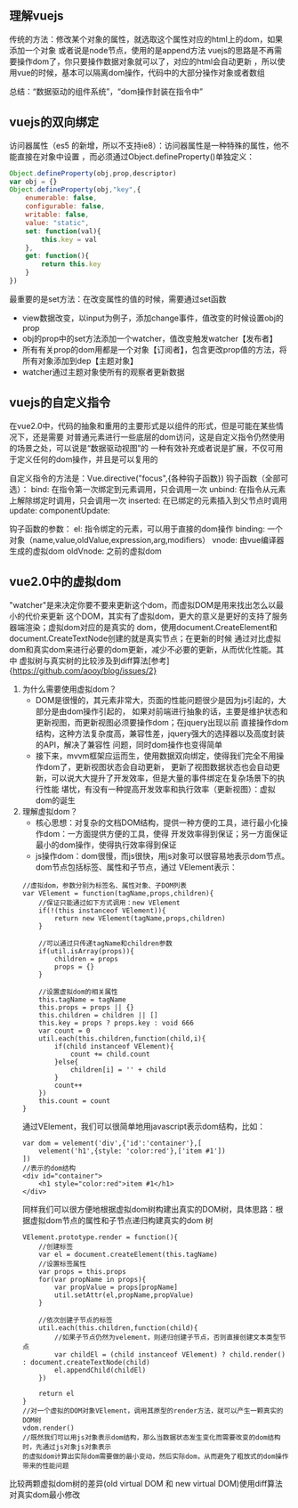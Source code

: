 ## 理解vuejs
传统的方法：修改某个对象的属性，就选取这个属性对应的html上的dom，如果添加一个对象
或者说是node节点，使用的是append方法
vuejs的思路是不再需要操作dom了，你只要操作数据对象就可以了，对应的html会自动更新
，所以使用vue的时候，基本可以隔离dom操作，代码中的大部分操作对象或者数组

总结：“数据驱动的组件系统”，“dom操作封装在指令中”

## vuejs的双向绑定
访问器属性（es5 的新增，所以不支持ie8）：访问器属性是一种特殊的属性，他不能直接在对象中设置
，而必须通过Object.defineProperty()单独定义：
```javascript
Object.defineProperty(obj,prop,descriptor)
var obj = {}
Object.defineProperty(obj,"key",{
    enumerable: false,
    configurable: false,
    writable: false,
    value: "static",
    set: function(val){
        this.key = val
    },
    get: function(){
        return this.key
    }
})
```
最重要的是set方法：在改变属性的值的时候，需要通过set函数

- view数据改变，以input为例子，添加change事件，值改变的时候设置obj的prop
- obj的prop中的set方法添加一个watcher，值改变触发watcher【发布者】
- 所有有关prop的dom用都是一个对象【订阅者】，包含更改prop值的方法，将所有对象添加到dep【主题对象】
- watcher通过主题对象使所有的观察者更新数据

## vuejs的自定义指令
在vue2.0中，代码的抽象和重用的主要形式是以组件的形式，但是可能在某些情况下，还是需要
对普通元素进行一些底层的dom访问，这是自定义指令仍然使用的场景之处，可以说是“数据驱动视图”的
一种有效补充或者说是扩展，不仅可用于定义任何的dom操作，并且是可以复用的

自定义指令的方法是：Vue.directive("focus",{各种钩子函数})
钩子函数（全部可选）：
bind: 在指令第一次绑定到元素调用，只会调用一次
unbind: 在指令从元素上解除绑定时调用，只会调用一次
inserted: 在已绑定的元素插入到父节点时调用
update:
componentUpdate:

钩子函数的参数：
el: 指令绑定的元素，可以用于直接的dom操作
binding: 一个对象（name,value,oldValue,expression,arg,modifiers）
vnode: 由vue编译器生成的虚拟dom
oldVnode: 之前的虚拟dom

## vue2.0中的虚拟dom
"watcher"是来决定你要不要来更新这个dom，而虚拟DOM是用来找出怎么以最小的代价来更新
这个DOM，其实有了虚拟dom，更大的意义是更好的支持了服务器端渲染；虚拟dom对应的是真实的
dom，使用document.CreateElement和document.CreateTextNode创建的就是真实节点；在更新的时候
通过对比虚拟dom和真实dom来进行必要的dom更新，减少不必要的更新，从而优化性能。其中
虚拟树与真实树的比较涉及到diff算法[参考]{https://github.com/aooy/blog/issues/2}

1. 为什么需要使用虚拟dom？
    - DOM是很慢的，其元素非常大，页面的性能问题很少是因为js引起的，大部分是由dom操作引起的，
    如果对前端进行抽象的话，主要是维护状态和更新视图，而更新视图必须要操作dom；在jquery出现以前
    直接操作dom结构，这种方法复杂度高，兼容性差，jquery强大的选择器以及高度封装的API，解决了兼容性
    问题，同时dom操作也变得简单
    - 接下来，mvvm框架应运而生，使用数据双向绑定，使得我们完全不用操作dom了，更新视图状态会自动更新，
    更新了视图数据状态也会自动更新，可以说大大提升了开发效率，但是大量的事件绑定在复杂场景下的执行性能
    堪忧，有没有一种提高开发效率和执行效率（更新视图）：虚拟dom的诞生
2. 理解虚拟dom？
    - 核心思想：对复杂的文档DOM结构，提供一种方便的工具，进行最小化操作dom：一方面提供方便的工具，使得
    开发效率得到保证；另一方面保证最小的dom操作，使得执行效率得到保证
    - js操作dom：dom很慢，而js很快，用js对象可以很容易地表示dom节点。dom节点包括标签、属性和子节点，通过
    VElement表示：
    ```
    //虚拟dom，参数分别为标签名、属性对象、子DOM列表
    var VElement = function(tagName,props,children){
        //保证只能通过如下方式调用：new VElement
        if(!(this instanceof VElement)){
            return new VElement(tagName,props,children)
        }

        //可以通过只传递tagName和children参数
        if(util.isArray(props)){
            children = props
            props = {}
        }

        //设置虚拟dom的相关属性
        this.tagName = tagName
        this.props = props || {}
        this.children = children || []
        this.key = props ? props.key : void 666
        var count = 0
        util.each(this.children,function(child,i){
            if(child instanceof VElement){
                count += child.count
            }else{
                children[i] = '' + child
            }
            count++
        })
        this.count = count
    }
    ```
    通过VElement，我们可以很简单地用javascript表示dom结构，比如：
    ```
    var dom = velement('div',{'id':'container'},[
        velement('h1',{style: 'color:red'},['item #1'])
    ])
    //表示的dom结构
    <div id="container">
        <h1 style="color:red">item #1</h1>
    </div>
    ```
    同样我们可以很方便地根据虚拟dom树构建出真实的DOM树，具体思路：根据虚拟dom节点的属性和子节点递归构建真实的dom
    树
    ```
    VElement.prototype.render = function(){
        //创建标签
        var el = document.createElement(this.tagName)
        //设置标签属性
        var props = this.props
        for(var propName in props){
            var propValue = props[propName]
            util.setAttr(el,propName,propValue)
        }

        //依次创建子节点的标签
        util.each(this.children,function(child){
            //如果子节点仍然为velement，则递归创建子节点，否则直接创建文本类型节点
            var childEl = (child instanceof VElement) ? child.render() : document.createTextNode(child)
            el.appendChild(childEl)
        })

        return el
    }
    //对一个虚拟的DOM对象VElement，调用其原型的render方法，就可以产生一颗真实的DOM树
    vdom.render()
    //既然我们可以用js对象表示dom结构，那么当数据状态发生变化而需要改变的dom结构时，先通过js对象js对象表示
    的虚拟dom计算出实际dom需要做的最小变动，然后实际dom，从而避免了粗放式的dom操作带来的性能问题
    ```
比较两颗虚拟dom树的差异(old virtual DOM 和 new virtual DOM)使用diff算法对真实dom最小修改



